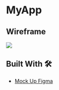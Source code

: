 # **MyApp**


## Wireframe
![](media/wireframe.jpg)

## Built With 🛠
- [Mock Up Figma](https://www.figma.com/file/HLihe2EElEsQ5zTfNVjCvO/MyApp?node-id=0%3A1)